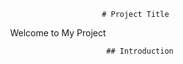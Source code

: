                                                  # Project Title

<div style="text-align: center;">
    Welcome to My Project
</div>

                                                  ## Introduction

